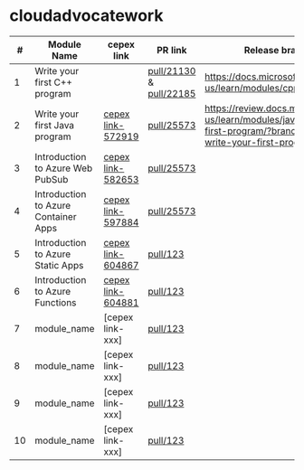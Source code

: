 # cloudadvocatework

| # | Module Name | cepex link | PR link | Release branch link | Comments |
|---|-------------|------------|---------|---------------------|----------|
| 1 | Write your first C++ program |            | [pull/21130](https://github.com/MicrosoftDocs/learn-pr/pull/21130) & [pull/22185](https://github.com/MicrosoftDocs/learn-pr/pull/22185) | https://docs.microsoft.com/en-us/learn/modules/cpp-first-program/ |          |
| 2 | Write your first Java program | [cepex link-572919](https://ceapex.visualstudio.com/CPS/_workitems/edit/572919) | [pull/25573](https://github.com/MicrosoftDocs/learn-pr/pull/25573) | https://review.docs.microsoft.com/en-us/learn/modules/java-write-your-first-program/?branch=NEW-java-write-your-first-program |          |
| 3 | Introduction to Azure Web PubSub | [cepex link-582653](https://ceapex.visualstudio.com/CPS/_workitems/edit/582653) | [pull/25573](https://github.com/MicrosoftDocs/learn-pr/pull/25573) |                     |          |
| 4 | Introduction to Azure Container Apps | [cepex link-597884](https://ceapex.visualstudio.com/CPS/_workitems/edit/597884) | [pull/25573](https://github.com/MicrosoftDocs/learn-pr/pull/25573) |     |     |
| 5 | Introduction to Azure Static Apps | [cepex link-604867](https://ceapex.visualstudio.com/CPS/_workitems/edit/604867) | [pull/123]() |     |     |
| 6 | Introduction to Azure Functions | [cepex link-604881](https://ceapex.visualstudio.com/CPS/_workitems/edit/604881) | [pull/123]() |     |     |
| 7 | module_name | [cepex link-xxx] | [pull/123]() |      |      |
| 8 | module_name | [cepex link-xxx] | [pull/123]() |      |      |
| 9 | module_name | [cepex link-xxx] | [pull/123]() |      |      |
| 10 | module_name | [cepex link-xxx] | [pull/123]() |      |      |
